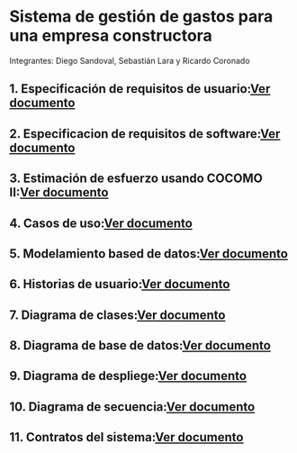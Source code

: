 # **Sistema de gestión de gastos para una empresa constructora**    

Integrantes: Diego Sandoval, Sebastián Lara y Ricardo Coronado 

## 1. Especificación de requisitos de usuario:[Ver documento](docs/Requisitos-de-usuario.pdf)
## 2. Especificacion de requisitos de software:[Ver documento](docs/Requisitos-de-software.pdf)
## 3. Estimación de esfuerzo usando COCOMO II:[Ver documento](docs/COCOMOII.pdf)
## 4. Casos de uso:[Ver documento](docs/Casos-de-uso.pdf)
## 5. Modelamiento based de datos:[Ver documento](docs/Modelamiento-db.pdf)
## 6. Historias de usuario:[Ver documento](docs/Historias-de-usuario.pdf)
## 7. Diagrama de clases:[Ver documento](docs/Historias-de-usuario.pdf)
## 8. Diagrama de base de datos:[Ver documento](docs/Historias-de-usuario.pdf)
## 9. Diagrama de despliege:[Ver documento](docs/Historias-de-usuario.pdf)
## 10. Diagrama de secuencia:[Ver documento](docs/Historias-de-usuario.pdf)
## 11. Contratos del sistema:[Ver documento](docs/Historias-de-usuario.pdf)
